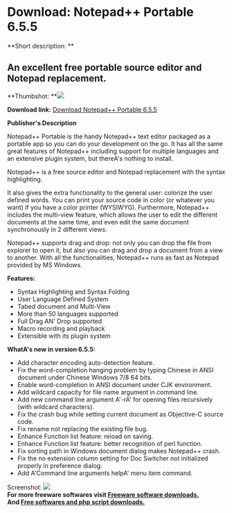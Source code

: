 # Download: Notepad++ Portable 6.5.5

**Short description: **

## An excellent free portable source editor and Notepad replacement.

  
**Thumbshot: **![](http://www.freewarefiles.com/screenshot/notepadplusportable_md.gif)   
  
**Download link:** [Download Notepad++ Portable 6.5.5](http://freesoftwares.boysofts.com/Notepad-Portable_program_34101.html)  
  

**Publisher's Description**  
  

Notepad++ Portable is the handy Notepad++ text editor packaged as a portable
app so you can do your development on the go. It has all the same great
features of Notepad++ including support for multiple languages and an
extensive plugin system, but thereA's nothing to install.

Notepad++ is a free source editor and Notepad replacement with the syntax
highlighting.

It also gives the extra functionality to the general user: colorize the user
defined words. You can print your source code in color (or whatever you want)
if you have a color printer (WYSIWYG). Furthermore, Notepad++ includes the
multi-view feature, which allows the user to edit the different documents at
the same time, and even edit the same document synchronously in 2 different
views.

Notepad++ supports drag and drop: not only you can drop the file from explorer
to open it, but also you can drag and drop a document from a view to another.
With all the functionalities, Notepad++ runs as fast as Notepad provided by MS
Windows.

**Features:**

  * Syntax Highlighting and Syntax Folding 
  * User Language Defined System 
  * Tabed document and Multi-View 
  * More than 50 languages supported 
  * Full Drag AN' Drop supported 
  * Macro recording and playback 
  * Extensible with its plugin system 

**WhatA's new in version 6.5.5:**

  * Add character encoding auto-detection feature. 
  * Fix the word-completion hanging problem by typing Chinese in ANSI document under Chinese Windows 7/8 64 bits. 
  * Enable word-completion in ANSI document under CJK environment. 
  * Add wildcard capacity for file name argument in command line. 
  * Add new command line argument A'-rA' for opening files recursively (with wildcard characters). 
  * Fix the crash bug while setting current document as Objective-C source code. 
  * Fix rename not replacing the existing file bug. 
  * Enhance Function list feature: reload on saving. 
  * Enhance Function list feature: better recognition of perl function. 
  * Fix sorting path in Windows document dialog makes Notepad++ crash. 
  * Fix the no extension column setting for Doc Switcher not initialized properly in preference dialog. 
  * Add A'Command line arguments helpA' menu item command. 

  
  
Screenshot:
![](http://www.freewarefiles.com/screenshot/notepadplusportable.gif)  
**For more freeware softwares visit [Freeware software downloads.](http://freesoftwares.boysofts.com/)**   
**And [Free softwares and php script downloads.](http://www.boysofts.com/)**

